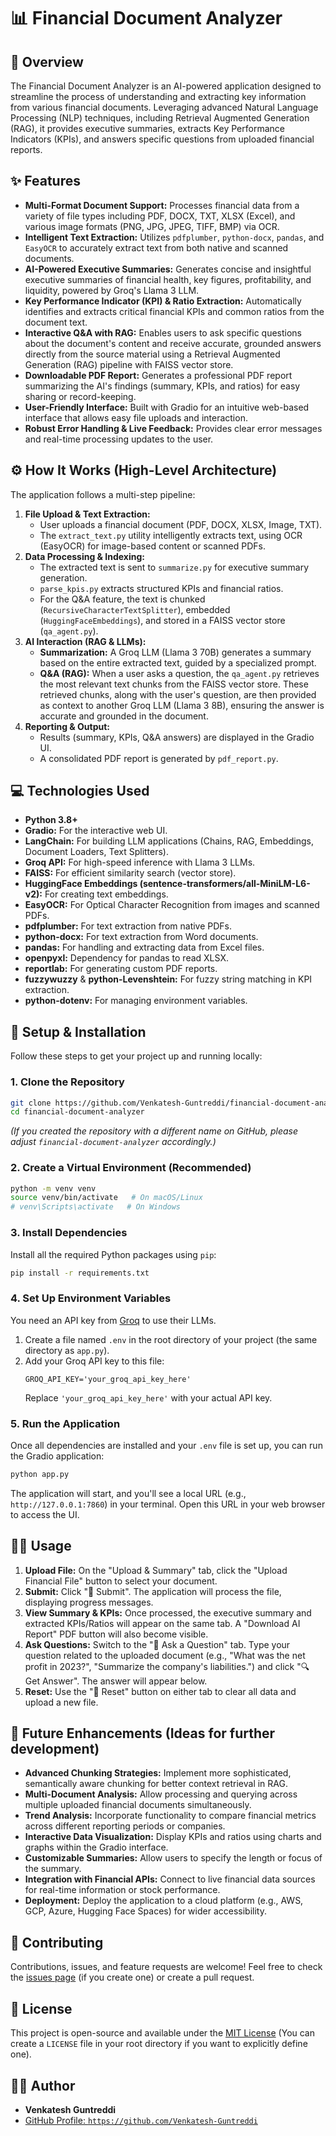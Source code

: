 # 📊 Financial Document Analyzer

## 🤔 Overview

The Financial Document Analyzer is an AI-powered application designed to streamline the process of understanding and extracting key information from various financial documents. Leveraging advanced Natural Language Processing (NLP) techniques, including Retrieval Augmented Generation (RAG), it provides executive summaries, extracts Key Performance Indicators (KPIs), and answers specific questions from uploaded financial reports.

## ✨ Features

  * **Multi-Format Document Support:** Processes financial data from a variety of file types including PDF, DOCX, TXT, XLSX (Excel), and various image formats (PNG, JPG, JPEG, TIFF, BMP) via OCR.
  * **Intelligent Text Extraction:** Utilizes `pdfplumber`, `python-docx`, `pandas`, and `EasyOCR` to accurately extract text from both native and scanned documents.
  * **AI-Powered Executive Summaries:** Generates concise and insightful executive summaries of financial health, key figures, profitability, and liquidity, powered by Groq's Llama 3 LLM.
  * **Key Performance Indicator (KPI) & Ratio Extraction:** Automatically identifies and extracts critical financial KPIs and common ratios from the document text.
  * **Interactive Q\&A with RAG:** Enables users to ask specific questions about the document's content and receive accurate, grounded answers directly from the source material using a Retrieval Augmented Generation (RAG) pipeline with FAISS vector store.
  * **Downloadable PDF Report:** Generates a professional PDF report summarizing the AI's findings (summary, KPIs, and ratios) for easy sharing or record-keeping.
  * **User-Friendly Interface:** Built with Gradio for an intuitive web-based interface that allows easy file uploads and interaction.
  * **Robust Error Handling & Live Feedback:** Provides clear error messages and real-time processing updates to the user.

## ⚙️ How It Works (High-Level Architecture)

The application follows a multi-step pipeline:

1.  **File Upload & Text Extraction:**
      * User uploads a financial document (PDF, DOCX, XLSX, Image, TXT).
      * The `extract_text.py` utility intelligently extracts text, using OCR (EasyOCR) for image-based content or scanned PDFs.
2.  **Data Processing & Indexing:**
      * The extracted text is sent to `summarize.py` for executive summary generation.
      * `parse_kpis.py` extracts structured KPIs and financial ratios.
      * For the Q\&A feature, the text is chunked (`RecursiveCharacterTextSplitter`), embedded (`HuggingFaceEmbeddings`), and stored in a FAISS vector store (`qa_agent.py`).
3.  **AI Interaction (RAG & LLMs):**
      * **Summarization:** A Groq LLM (Llama 3 70B) generates a summary based on the entire extracted text, guided by a specialized prompt.
      * **Q\&A (RAG):** When a user asks a question, the `qa_agent.py` retrieves the most relevant text chunks from the FAISS vector store. These retrieved chunks, along with the user's question, are then provided as context to another Groq LLM (Llama 3 8B), ensuring the answer is accurate and grounded in the document.
4.  **Reporting & Output:**
      * Results (summary, KPIs, Q\&A answers) are displayed in the Gradio UI.
      * A consolidated PDF report is generated by `pdf_report.py`.

## 💻 Technologies Used

  * **Python 3.8+**
  * **Gradio:** For the interactive web UI.
  * **LangChain:** For building LLM applications (Chains, RAG, Embeddings, Document Loaders, Text Splitters).
  * **Groq API:** For high-speed inference with Llama 3 LLMs.
  * **FAISS:** For efficient similarity search (vector store).
  * **HuggingFace Embeddings (sentence-transformers/all-MiniLM-L6-v2):** For creating text embeddings.
  * **EasyOCR:** For Optical Character Recognition from images and scanned PDFs.
  * **pdfplumber:** For text extraction from native PDFs.
  * **python-docx:** For text extraction from Word documents.
  * **pandas:** For handling and extracting data from Excel files.
  * **openpyxl:** Dependency for pandas to read XLSX.
  * **reportlab:** For generating custom PDF reports.
  * **fuzzywuzzy** & **python-Levenshtein:** For fuzzy string matching in KPI extraction.
  * **python-dotenv:** For managing environment variables.

## 🚀 Setup & Installation

Follow these steps to get your project up and running locally:

### 1\. Clone the Repository

```bash
git clone https://github.com/Venkatesh-Guntreddi/financial-document-analyzer.git
cd financial-document-analyzer
```

*(If you created the repository with a different name on GitHub, please adjust `financial-document-analyzer` accordingly.)*

### 2\. Create a Virtual Environment (Recommended)

```bash
python -m venv venv
source venv/bin/activate   # On macOS/Linux
# venv\Scripts\activate   # On Windows
```

### 3\. Install Dependencies

Install all the required Python packages using `pip`:

```bash
pip install -r requirements.txt
```

### 4\. Set Up Environment Variables

You need an API key from [Groq](https://console.groq.com/keys) to use their LLMs.

1.  Create a file named `.env` in the root directory of your project (the same directory as `app.py`).
2.  Add your Groq API key to this file:
    ```
    GROQ_API_KEY='your_groq_api_key_here'
    ```
    Replace `'your_groq_api_key_here'` with your actual API key.

### 5\. Run the Application

Once all dependencies are installed and your `.env` file is set up, you can run the Gradio application:

```bash
python app.py
```

The application will start, and you'll see a local URL (e.g., `http://127.0.0.1:7860`) in your terminal. Open this URL in your web browser to access the UI.

## 🏃‍♀️ Usage

1.  **Upload File:** On the "Upload & Summary" tab, click the "Upload Financial File" button to select your document.
2.  **Submit:** Click "🚀 Submit". The application will process the file, displaying progress messages.
3.  **View Summary & KPIs:** Once processed, the executive summary and extracted KPIs/Ratios will appear on the same tab. A "Download AI Report" PDF button will also become visible.
4.  **Ask Questions:** Switch to the "💬 Ask a Question" tab. Type your question related to the uploaded document (e.g., "What was the net profit in 2023?", "Summarize the company's liabilities.") and click "🔍 Get Answer". The answer will appear below.
5.  **Reset:** Use the "🔄 Reset" button on either tab to clear all data and upload a new file.

## 🚀 Future Enhancements (Ideas for further development)

  * **Advanced Chunking Strategies:** Implement more sophisticated, semantically aware chunking for better context retrieval in RAG.
  * **Multi-Document Analysis:** Allow processing and querying across multiple uploaded financial documents simultaneously.
  * **Trend Analysis:** Incorporate functionality to compare financial metrics across different reporting periods or companies.
  * **Interactive Data Visualization:** Display KPIs and ratios using charts and graphs within the Gradio interface.
  * **Customizable Summaries:** Allow users to specify the length or focus of the summary.
  * **Integration with Financial APIs:** Connect to live financial data sources for real-time information or stock performance.
  * **Deployment:** Deploy the application to a cloud platform (e.g., AWS, GCP, Azure, Hugging Face Spaces) for wider accessibility.

## 🤝 Contributing

Contributions, issues, and feature requests are welcome\! Feel free to check the [issues page](https://www.google.com/search?q=https://github.com/Venkatesh-Guntreddi/financial-document-analyzer/issues) (if you create one) or create a pull request.

## 📄 License

This project is open-source and available under the [MIT License](https://www.google.com/search?q=LICENSE) (You can create a `LICENSE` file in your root directory if you want to explicitly define one).

## 🧑‍💻 Author

  * **Venkatesh Guntreddi**
  * [GitHub Profile: `https://github.com/Venkatesh-Guntreddi`](https://github.com/Venkatesh-Guntreddi)
